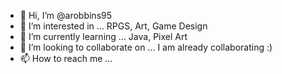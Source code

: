 - 👋 Hi, I’m @arobbins95
- 👀 I’m interested in ... RPGS, Art, Game Design
- 🌱 I’m currently learning ... Java, Pixel Art
- 💞️ I’m looking to collaborate on ... I am already collaborating :) 
- 📫 How to reach me ... 

<!---
arobbins95/arobbins95 is a ✨ special ✨ repository because its `README.md` (this file) appears on your GitHub profile.
You can click the Preview link to take a look at your changes.
--->
